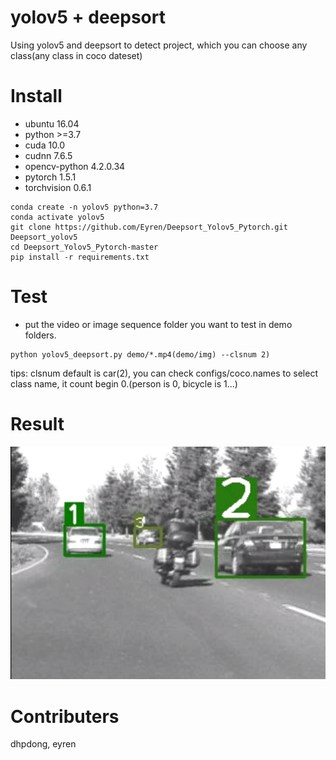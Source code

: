 # yolov5 + deepsort
Using yolov5 and deepsort to detect project, which you can choose any class(any class in coco dateset)

# Install
- ubuntu 16.04
- python >=3.7
- cuda 10.0
- cudnn 7.6.5
- opencv-python 4.2.0.34
- pytorch 1.5.1
- torchvision 0.6.1

```
conda create -n yolov5 python=3.7
conda activate yolov5
git clone https://github.com/Eyren/Deepsort_Yolov5_Pytorch.git Deepsort_yolov5
cd Deepsort_Yolov5_Pytorch-master
pip install -r requirements.txt
```

# Test

- put the video or image sequence folder you want to test in demo folders.

```
python yolov5_deepsort.py demo/*.mp4(demo/img) --clsnum 2)
```
tips: clsnum default is car(2), you can check configs/coco.names to select class name, it count begin 0.(person is 0, bicycle is 1...)

# Result
![video cut](/img_result/car_result1.png)

# Contributers
dhpdong, eyren